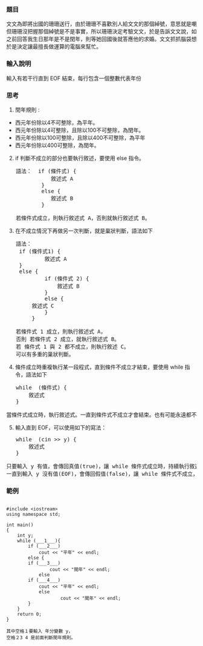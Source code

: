 ### 題目
<pre>
文文為即將出國的珊珊送行，由於珊珊不喜歡別人給文文的那個綽號，意思就是嘲笑文文不夠聰明，
但珊珊沒把握那個綽號是不是事實，所以珊珊決定考驗文文，於是告訴文文說，如果你能在我回國
之前回答我生日那年是不是閏年，則等她回國後就答應他的求婚。文文抓抓腦袋想不出來，
於是決定讓最擅長做運算的電腦來幫忙。
</pre>
### 輸入說明
輸入有若干行直到 EOF 結束，每行包含一個整數代表年份
### 思考
1. 閏年規則 : 
* 西元年份除以4不可整除，為平年。
* 西元年份除以4可整除，且除以100不可整除，為閏年。
* 西元年份除以100可整除，且除以400不可整除，為平年
* 西元年份除以400可整除，為閏年。
2. if 判斷不成立的部分也要執行敘述，要使用 else 指令。
<pre>
   語法：  if (條件式) {
              敘述式 A
           }
           else {
              敘述式 B
           }

   若條件式成立，則執行敘述式 A，否則就執行敘述式 B。
</pre>
3. 在不成立情況下再做另一次判斷，就是巢狀判斷，語法如下
<pre>
   語法：
	if (條件式1) {
            敘述式 A
	}
	else {
            if (條件式 2) {
            	敘述式 B
            }
            else {
	 	敘述式 C
            }
        }

   若條件式 1 成立，則執行敘述式 A，
   否則 若條件式 2 成立，就執行敘述式 B。
   若 條件式 1 與 2 都不成立，則執行敘述 C。
   可以有多重的巢狀判斷。
</pre>
4. 條件成立時重複執行某一段程式，直到條件不成立才結束，要使用 while 指令，語法如下
<pre>
   while  (條件式) {
       敘述式
   }
   
當條件式成立時，執行敘述式。一直到條件式不成立才會結束。也有可能永遠都不會結束。
</pre>
5. 輸入直到 EOF，可以使用如下的寫法：
<pre>
   while  (cin >> y) {
       敘述式
   }
   
只要輸入 y 有值，會傳回真值(true)，讓 while 條件式成立時，持續執行敘述式。
一直到輸入 y 沒有值(EOF)，會傳回假值(false)，讓 while 條件式不成立，結束重複狀況。
</pre>
### 範例
<pre><code>
#include &lt;iostream>
using namespace std;

int main()
{
    int y;
    while (___1___){
        if (___2___)				
            cout << "平年" << endl;
        else {
	    if (___3___)
            	cout << "閏年" << endl;
            else
		if (___4___)
			cout << "平年" << endl;
        	else 
            		cout << "閏年" << endl;
        } 
    }
    return 0;
}

其中空格１要輸入 年分變數 y，
空格２3 4 是前面判斷閏年規則。
</code></pre>
